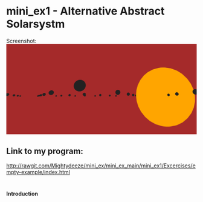# mini_ex1 - Alternative Abstract Solarsystm
Screenshot:
![alt text](mini_ex1.3.png "Alternative Abstract Solarsystem")
## Link to my program:
http://rawgit.com/Mightydeeze/mini_ex/mini_ex_main/mini_ex1/Excercises/empty-example/index.html
#
#
#### Introduction






